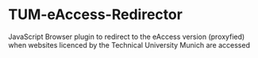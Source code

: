 # TUM-eAccess-Redirector
JavaScript Browser plugin to redirect to the eAccess version (proxyfied) when websites licenced by the Technical University Munich are accessed 
